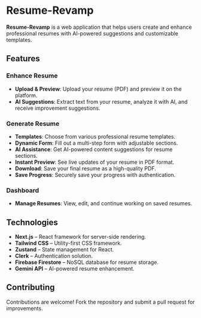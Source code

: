 # Resume-Revamp

**Resume-Revamp** is a web application that helps users create and enhance professional resumes with AI-powered suggestions and customizable templates.

## Features

### Enhance Resume
- **Upload & Preview**: Upload your resume (PDF) and preview it on the platform.
- **AI Suggestions**: Extract text from your resume, analyze it with AI, and receive improvement suggestions.

### Generate Resume
- **Templates**: Choose from various professional resume templates.
- **Dynamic Form**: Fill out a multi-step form with adjustable sections.
- **AI Assistance**: Get AI-powered content suggestions for resume sections.
- **Instant Preview**: See live updates of your resume in PDF format.
- **Download**: Save your final resume as a high-quality PDF.
- **Save Progress**: Securely save your progress with authentication.

### Dashboard
- **Manage Resumes**: View, edit, and continue working on saved resumes.

## Technologies
- **Next.js** – React framework for server-side rendering.
- **Tailwind CSS** – Utility-first CSS framework.
- **Zustand** – State management for React.
- **Clerk** – Authentication solution.
- **Firebase Firestore** – NoSQL database for resume storage.
- **Gemini API** – AI-powered resume enhancement.

## Contributing
Contributions are welcome! Fork the repository and submit a pull request for improvements.